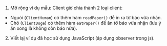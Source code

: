 1. Mở rộng ví dụ mẫu: Client giờ chia thành 2 loại client:
- Nguòi (`ClientHuman`) có thêm hàm `readPaper()` để in ra tờ báo vừa nhận.
- Chó (`ClientDoge`) có thêm hàm `eatPaper()` để ăn tờ báo vừa nhận (lưu ý ăn xong là không còn báo nữa).

2. Viết lạị ví dụ đã học sử dụng JavaScript (áp dụng observer trong js).
